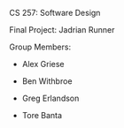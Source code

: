 CS 257: Software Design

Final Project: Jadrian Runner

Group Members:

* Alex Griese

* Ben Withbroe

* Greg Erlandson

* Tore Banta